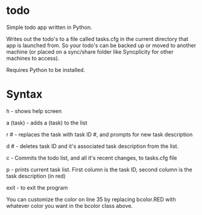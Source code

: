 # todo
Simple todo app written in Python.

Writes out the todo's to a file called tasks.cfg in the current directory that app is launched from. So your todo's can be backed up or moved to another machine (or placed on a sync/share folder like Syncplicity for other machines to access).

Requires Python to be installed.

# Syntax

h          - shows help screen

a (task)   - adds a (task) to the list

r #        - replaces the task with task ID #, and prompts for new task description

d #        - deletes task ID and it's associated task description from the list.

c          - Commits the todo list, and all it's recent changes, to tasks.cfg file

p          - prints current task list. First column is the task ID, second column is the task description (in red)

exit       - to exit the program


You can customize the color on line 35 by replacing bcolor.RED with whatever color you want in the bcolor class above.
